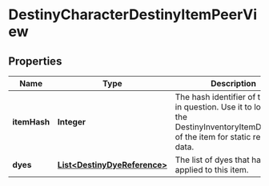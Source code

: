
# DestinyCharacterDestinyItemPeerView

## Properties
Name | Type | Description | Notes
------------ | ------------- | ------------- | -------------
**itemHash** | **Integer** | The hash identifier of the item in question. Use it to look up the DestinyInventoryItemDefinition of the item for static rendering data. |  [optional]
**dyes** | [**List&lt;DestinyDyeReference&gt;**](DestinyDyeReference.md) | The list of dyes that have been applied to this item. |  [optional]



